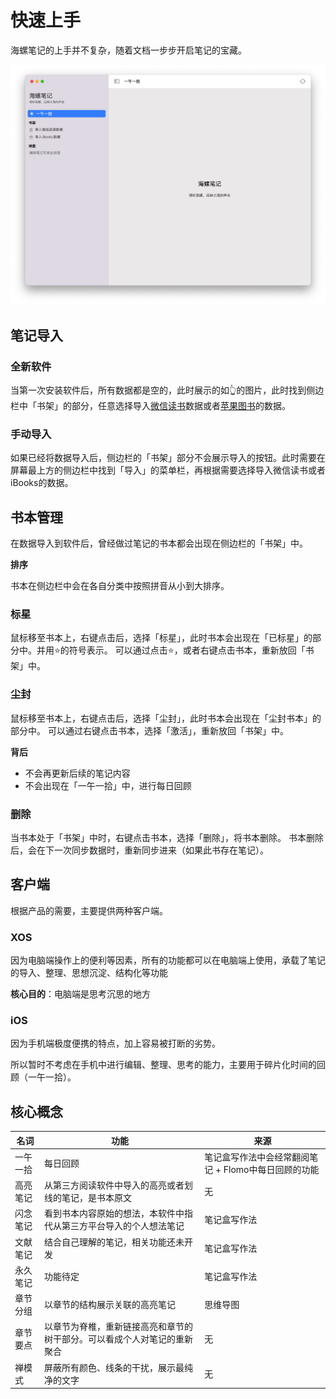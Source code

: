 # 快速上手
海螺笔记的上手并不复杂，随着文档一步步开启笔记的宝藏。

![](/images/app/20220811183628.png)

## 笔记导入
### 全新软件
当第一次安装软件后，所有数据都是空的，此时展示的如👆的图片，此时找到侧边栏中「书架」的部分，任意选择导入[微信读书](/import/weread)数据或者[苹果图书](/import)的数据。


### 手动导入
如果已经将数据导入后，侧边栏的「书架」部分不会展示导入的按钮。此时需要在屏幕最上方的侧边栏中找到「导入」的菜单栏，再根据需要选择导入微信读书或者iBooks的数据。

## 书本管理
在数据导入到软件后，曾经做过笔记的书本都会出现在侧边栏的「书架」中。

**排序**

书本在侧边栏中会在各自分类中按照拼音从小到大排序。

### 标星
鼠标移至书本上，右键点击后，选择「标星」，此时书本会出现在「已标星」的部分中。并用⭐️的符号表示。
可以通过点击⭐️，或者右键点击书本，重新放回「书架」中。

### 尘封
鼠标移至书本上，右键点击后，选择「尘封」，此时书本会出现在「尘封书本」的部分中。
可以通过右键点击书本，选择「激活」，重新放回「书架」中。

**背后**
- 不会再更新后续的笔记内容
- 不会出现在「一午一拾」中，进行每日回顾

### 删除
当书本处于「书架」中时，右键点击书本，选择「删除」，将书本删除。
书本删除后，会在下一次同步数据时，重新同步进来（如果此书存在笔记）。

## 客户端
根据产品的需要，主要提供两种客户端。

### XOS
因为电脑端操作上的便利等因素，所有的功能都可以在电脑端上使用，承载了笔记的导入、整理、思想沉淀、结构化等功能

**核心目的**：电脑端是思考沉思的地方

### iOS
因为手机端极度便携的特点，加上容易被打断的劣势。

所以暂时不考虑在手机中进行编辑、整理、思考的能力，主要用于碎片化时间的回顾（一午一拾）。

## 核心概念

| 名词 | 功能 | 来源 |
| -- | -- | -- |
| 一午一拾 | 每日回顾 | 笔记盒写作法中会经常翻阅笔记 + Flomo中每日回顾的功能 |
| 高亮笔记 | 从第三方阅读软件中导入的高亮或者划线的笔记，是书本原文 | 无 |
| 闪念笔记 | 看到书本内容原始的想法，本软件中指代从第三方平台导入的个人想法笔记 | 笔记盒写作法 | 
| 文献笔记 | 结合自己理解的笔记，相关功能还未开发 | 笔记盒写作法 | 
| 永久笔记 | 功能待定 | 笔记盒写作法 | 
| 章节分组 | 以章节的结构展示关联的高亮笔记 | 思维导图 |
| 章节要点 | 以章节为脊椎，重新链接高亮和章节的树干部分。可以看成个人对笔记的重新聚合 | 无 |
| 禅模式 | 屏蔽所有颜色、线条的干扰，展示最纯净的文字 | 无 |